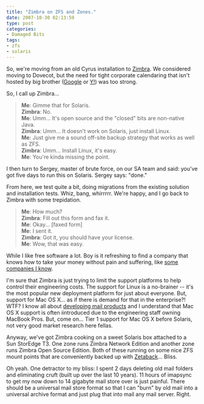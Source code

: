 ```yaml
---
title: "Zimbra on ZFS and Zones."
date: 2007-10-30 02:13:59
type: post
categories:
- Damaged Bits
tags:
- zfs
- solaris
---
```


<p>So, we're moving from an old Cyrus installation to <a href="http://zimbra.com/">Zimbra</a>.  We considered moving to Dovecot, but the need for tight corporate calendaring that isn't hosted by big brother (<a href="https://www.google.com/accounts/ServiceLogin?service=cl&passive=true&nui=1&continue=http%3A%2F%2Fwww.google.com%2Fcalendar%2Frender&followup=http%3A%2F%2Fwww.google.com%2Fcalendar%2Frender">Google</a> or <a href="http://yahoo.com/">Y!</a>) was too strong.</p>  <p>So, I call up Zimbra...</p>  <blockquote> <strong>Me</strong>: Gimme that for Solaris.<br /> <strong>Zimbra</strong>: No.<br /> <strong>Me</strong>: Umm... It's open source and the "closed" bits are non-native Java.<br /> <strong>Zimbra</strong>: Umm... It doesn't work on Solaris, just install Linux.<br /> <strong>Me</strong>: Just give me a sound off-site backup strategy that works as well as ZFS.<br /> <strong>Zimbra</strong>: Umm... Install Linux, it's easy.<br /> <strong>Me</strong>: You're kinda missing the point.<br /> </blockquote>  <p>I then turn to Sergey, master of brute force, on our SA team and said: you've got five days to run this on Solaris.  Sergey says: "done."</p>  <p>From here, we test quite a bit, doing migrations from the existing solution and installation tests. Whiz, bang, whirrrrr.  We're happy, and I go back to Zimbra with some trepidation.</p>  <blockquote> <strong>Me</strong>: How much?<br /> <strong>Zimbra</strong>: Fill out this form and fax it.<br /> <strong>Me</strong>: Okay... [faxed form]<br /> <strong>Me</strong>: I sent it.<br /> <strong>Zimbra</strong>: Got it, you should have your license.<br /> <strong>Me</strong>: Wow, that was easy.<br /> </blockquote>  <p>While I like free software a lot.  Boy is it refreshing to find a company that knows how to take your money without pain and suffering, like <a href="http://microsoft.com/">some companies I know</a>.</p>  <p>I'm sure that Zimbra is just trying to limit the support platforms to help control their engineering costs.  The support for Linux is a no-brainer -- it's the most popular new deployment platform for just about everyone.  But, support for Mac OS X... as if there is demand for that in the enterprise?!  WTF?  I know all about <a href="http://messagesystems.com/">developing mail products</a> and I understand that Mac OS X support is often iintroduced due to the engineering staff owning MacBook Pros.  But, come on... Tier 1 support for Mac OS X before Solaris, not very good market research here fellas.</p>  <p>Anyway, we've got Zimbra cooking on a sweet Solaris box attached to a Sun StorEdge T3.  One zone runs Zimbra Network Edition and another zone runs Zimbra Open Source Edition.  Both of these running on some nice ZFS mount points that are conveniently backed up with <a href="https://labs.omniti.com/trac/zetaback/">Zetaback</a>... Bliss.</p>  <p>Oh yeah.  One detractor to my bliss: I spent 2 days deleting old mail folders and eliminating cruft (built up over the last 10 years).  11 hours of imapsync to get my now down to 14 gigabyte mail store over is just painful.  There should be a universal mail store format so that I can "burn" by old mail into a universal archive format and just plug that into mail any mail server.  Right.</p>
